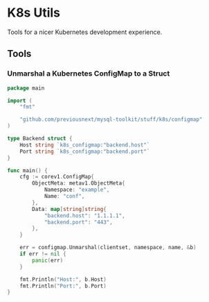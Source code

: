 K8s Utils
=========

Tools for a nicer Kubernetes development experience.

## Tools

### Unmarshal a Kubernetes ConfigMap to a Struct

```go
package main

import (
    "fmt"

    "github.com/previousnext/mysql-toolkit/stuff/k8s/configmap"
)

type Backend struct {
    Host string `k8s_configmap:"backend.host"`
    Port string `k8s_configmap:"backend.port"`
}

func main() {
    cfg := corev1.ConfigMap{
		ObjectMeta: metav1.ObjectMeta{
			Namespace: "example",
			Name: "conf",
		},
		Data: map[string]string{
			"backend.host": "1.1.1.1",
			"backend.port": "443",
		},
	}

    err = configmap.Unmarshal(clientset, namespace, name, &b)
    if err != nil {
        panic(err)
    }

    fmt.Println("Host:", b.Host)
    fmt.Println("Port:", b.Port)
}
```
